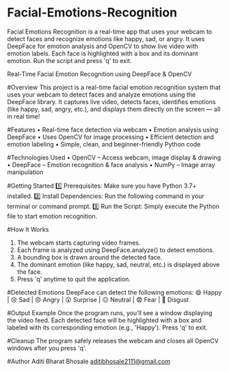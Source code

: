 # Facial-Emotions-Recognition
Facial Emotions Recognition is a real-time app that uses your webcam to detect faces and recognize emotions like happy, sad, or angry. It uses DeepFace for emotion analysis and OpenCV to show live video with emotion labels. Each face is highlighted with a box and its dominant emotion. Run the script and press 'q' to exit.

Real-Time Facial Emotion Recognition using DeepFace & OpenCV

#Overview
This project is a real-time facial emotion recognition system that uses your webcam to detect faces and analyze emotions using the DeepFace library. It captures live video, detects faces, identifies emotions (like happy, sad, angry, etc.), and displays them directly on the screen — all in real time!

#Features
•	Real-time face detection via webcam
•	Emotion analysis using DeepFace
•	Uses OpenCV for image processing
•	Efficient detection and emotion labeling
•	Simple, clean, and beginner-friendly Python code

#Technologies Used
• OpenCV – Access webcam, image display & drawing
• DeepFace – Emotion recognition & face analysis
• NumPy – Image array manipulation

 #Getting Started
1️⃣ Prerequisites: Make sure you have Python 3.7+ installed.
2️⃣ Install Dependencies: Run the following command in your terminal or command prompt.
3️⃣ Run the Script: Simply execute the Python file to start emotion recognition.

#How It Works
1.	The webcam starts capturing video frames.
2.	Each frame is analyzed using DeepFace.analyze() to detect emotions.
3.	A bounding box is drawn around the detected face.
4.	The dominant emotion (like happy, sad, neutral, etc.) is displayed above the face.
5.	Press 'q' anytime to quit the application.

#Detected Emotions
DeepFace can detect the following emotions:
😄 Happy | 😢 Sad | 😠 Angry | 😲 Surprise | 😐 Neutral | 😨 Fear | 🤢 Disgust

#Output Example
Once the program runs, you’ll see a window displaying the video feed. Each detected face will be highlighted with a box and labeled with its corresponding emotion (e.g., 'Happy'). Press 'q' to exit.

#Cleanup
The program safely releases the webcam and closes all OpenCV windows after you press 'q'.

#Author
Aditi Bharat Bhosale
aditibhosale2111@gmail.com


